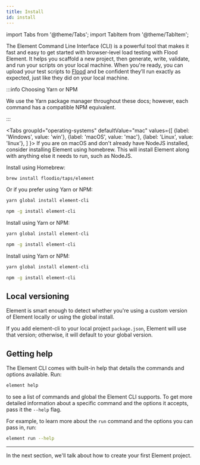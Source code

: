 ```yaml
---
title: Install
id: install
---
```


import Tabs from '@theme/Tabs';
import TabItem from '@theme/TabItem';

The Element Command Line Interface (CLI) is a powerful tool that makes it fast and easy to get started with browser-level load testing with Flood Element. It helps you scaffold a new project, then generate, write, validate, and run your scripts on your local machine. When you're ready, you can upload your test scripts to [Flood](https://flood.io) and be confident they’ll run exactly as expected, just like they did on your local machine.

:::info Choosing Yarn or NPM

We use the Yarn package manager throughout these docs; however, each command has a compatible NPM equivalent.

:::

<Tabs
groupId="operating-systems"
defaultValue="mac"
values={[
{label: 'Windows', value: 'win'},
{label: 'macOS', value: 'mac'},
{label: 'Linux', value: 'linux'},
]
}>
<TabItem value="mac">
If you are on macOS and don't already have NodeJS installed, consider installing Element using homebrew.
This will install Element along with anything else it needs to run, such as NodeJS.

Install using Homebrew:

```bash title="brew"
brew install floodio/taps/element
```

Or if you prefer using Yarn or NPM:

```bash title="yarn"
yarn global install element-cli
```

```bash title="NPM"
npm -g install element-cli
```

  </TabItem>
  <TabItem value="win">
Install using Yarn or NPM:

```bash title="yarn"
yarn global install element-cli
```

```bash title="NPM"
npm -g install element-cli
```

  </TabItem>
  <TabItem value="linux">
    Install using Yarn or NPM:

```bash title="yarn"
yarn global install element-cli
```

```bash title="NPM"
npm -g install element-cli
```

  </TabItem>
</Tabs>

## Local versioning

Element is smart enough to detect whether you're using a custom version of Element locally or using the global install.

If you add element-cli to your local project `package.json`, Element will use that version; otherwise, it will default to your global version.

## Getting help

The Element CLI comes with built-in help that details the commands and options available. Run:

```bash
element help
```

to see a list of commands and global the Element CLI supports. To get more detailed information about a specific command and the options it accepts, pass it the `--help` flag.

For example, to learn more about the `run` command and the options you can pass in, run:

```bash
element run --help
```

---

In the next section, we'll talk about how to create your first Element project.

[nodejs]: https://nodejs.org
